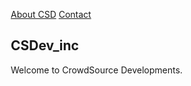 <!DOCTYPE html>
<html lang="en">
<head>
<title>CSS Template</title>
<meta charset="utf-8">
<meta name="viewport" content="width=device-width, initial-scale=1">
<style>
* {
  box-sizing: border-box;
}

body {
  margin: 0;
  font-family: Arial, Helvetica, sans-serif;
}

/* Style the side navigation */
.sidenav {
  height: 100%;
  width: 200px;
  position: fixed;
  z-index: 1;
  top: 0;
  left: 0;
  background-color: #111;
  overflow-x: hidden;
}


/* Side navigation links */
.sidenav a {
  color: white;
  padding: 16px;
  text-decoration: none;
  display: block;
}

/* Change color on hover */
.sidenav a:hover {
  background-color: #ddd;
  color: black;
}

/* Style the content */
.content {
  margin-left: 200px;
  padding-left: 20px;
}
</style>
</head>
<body>

<div class="sidenav">
  <a href="#">About CSD</a>
  <a href="#"></a>
  <a href="#">Contact</a>
</div>

<div class="content">
  <h2>CSDev_inc</h2>
  <p>Welcome to CrowdSource Developments.</p>
</div>

</body>
</html>

